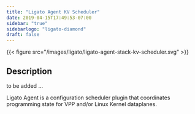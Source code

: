 ```yaml
---
title: "Ligato Agent KV Scheduler"
date: 2019-04-15T17:49:53-07:00
sidebar: "true"
sidebarlogo: "ligato-diamond"
draft: false
---
```




{{< figure src="/images/ligato/ligato-agent-stack-kv-scheduler.svg" >}}

## Description

to be added ...

Ligato Agent is a configuration scheduler plugin that coordinates programming state for VPP and/or Linux Kernel dataplanes.